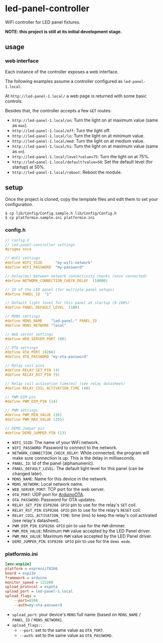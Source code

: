 # led-panel-controller

WiFi controller for LED panel fixtures.

**NOTE: this project is still at its initial development stage.**

## usage

### web interface

Each instance of the controller exposes a web interface.

The following examples assume a controller configured as `led-panel-1.local`.

At `http://led-panel-1.local/` a web page is returned with some basic controls.

Besides that, the controller accepts a few `GET` routes:
* `http://led-panel-1.local/on`: Turn the light on at maximum value (same as `max`).
* `http://led-panel-1.local/off`: Turn the light off.
* `http://led-panel-1.local/lo`: Turn the light on at minimum value.
* `http://led-panel-1.local/med`: Turn the light on at medium value.
* `http://led-panel-1.local/hi`: Turn the light on at maximum value (same as `on`).
* `http://led-panel-1.local/level?value=75`: Turn the light on at 75%.
* `http://led-panel-1.local/default?value=50`: Set the default level (for startup) at 50%.
* `http://led-panel-1.local/reboot`: Reboot the module.

## setup

Once the project is cloned, copy the template files and edit them to set your configuration.

```
$ cp lib/Config/Config.sample.h lib/Config/Config.h
$ cp platformio.sample.ini platformio.ini
```

### config.h
```c
// config.h
// led-panel-controller settings
#pragma once

// WiFi settings
#define WIFI_SSID      "my-wifi-network"
#define WIFI_PASSWORD  "my-password"

// Delay(ms) between network connectivity checks (once connected)
#define NETWORK_CONNECTION_CHECK_DELAY  (10000)

// ID of the LED panel (for multiple panel setups)
#define PANEL_ID  "1"

// Default light level for this panel at startup (0-100%)
#define PANEL_DEFAULT_LEVEL  (100)

// MDNS settings
#define MDNS_NAME    "led-panel-" PANEL_ID
#define MDNS_NETWORK "local"

// Web server settings
#define WEB_SERVER_PORT (80)

// OTA settings
#define OTA_PORT (8266)
#define OTA_PASSWORD "my-ota-password"

// Relay coil pins
#define RELAY_SET_PIN (4)
#define RELAY_RST_PIN (5)

// Relay coil activation time(ms) (see relay datasheet)
#define RELAY_COIL_ACTIVATION_TIME (40)

// PWM DIM pin
#define PWM_DIM_PIN (14)

// PWM settings
#define PWM_MIN_VALUE (26)
#define PWM_MAX_VALUE (255)

// DEMO Jumper pin
#define DEMO_JUMPER_PIN (13)
```

* `WIFI_SSID`: The name of your WiFi network.
* `WIFI_PASSWORD`: Password to connect to the network.
* `NETWORK_CONNECTION_CHECK_DELAY`: While connected, the program will make sure connection is up. This is the delay in milliseconds.
* `PANEL_ID`: Id of the panel (alphanumeric).
* `PANEL_DEFAULT_LEVEL`: The default light level for this panel (can be changed later).
* `MDNS_NAME`: Name for this device in the network.
* `MDNS_NETWORK`: Local network name.
* `WEB_SERVER_PORT`: TCP port for the web server.
* `OTA_PORT`: UDP port for [ArduinoOTA](https://www.arduino.cc/reference/en/libraries/arduinoota/).
* `OTA_PASSWORD`: Password for OTA updates.
* `RELAY_SET_PIN`: `ESP8266 GPIO` pin to use for the relay's `SET` coil.
* `RELAY_RST_PIN`: `ESP8266 GPIO` pin to use for the relay's `RESET` coil.
* `RELAY_COIL_ACTIVATION_TIME`: time (ms) to keep the relay's coil activated (see relay's datasheet).
* `PWM_DIM_PIN`: `ESP8266 GPIO` pin to use for the `PWM` dimmer.
* `PWM_MIN_VALUE`: Minimum `PWM` value accepted by the LED Panel driver.
* `PWM_MAX_VALUE`: Maximum `PWM` value accepted by the LED Panel driver.
* `DEMO_JUMPER_PIN`: `ESP8266 GPIO` pin to use for the `demo mode`.


### platformio.ini
```ini
[env:esp12e]
platform = espressif8266
board = esp12e
framework = arduino
monitor_speed = 115200
upload_protocol = espota
upload_port = led-panel-1.local
upload_flags =
    --port=8266
    --auth=my-ota-password
```

* `upload_port`: your device's `MDNS` full name (based on `MDNS_NAME` / `PANEL_ID` / `MDNS_NETWORK`).
* `upload_flags:`:
  * `--port`: set to the same value as `OTA_PORT`.
  * `--auth`: set to the same value as `OTA_PASSWORD`.
